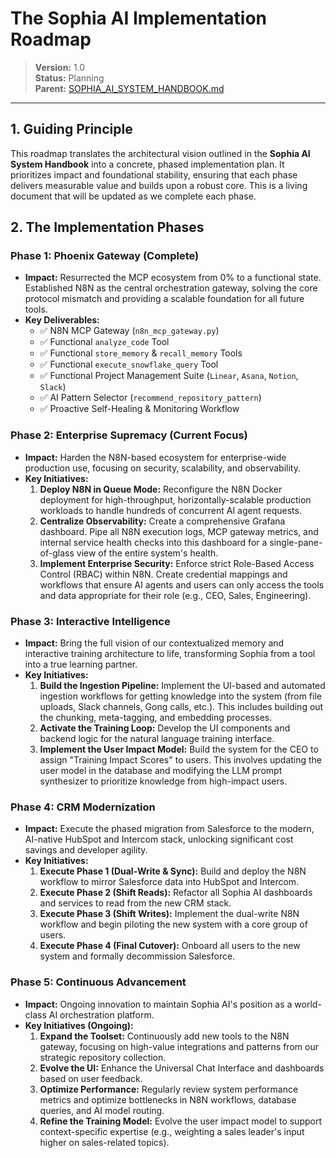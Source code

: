 # The Sophia AI Implementation Roadmap

> **Version:** 1.0  
> **Status:** Planning  
> **Parent:** [SOPHIA_AI_SYSTEM_HANDBOOK.md](./00_SOPHIA_AI_SYSTEM_HANDBOOK.md)

---

## 1. Guiding Principle

This roadmap translates the architectural vision outlined in the **Sophia AI System Handbook** into a concrete, phased implementation plan. It prioritizes impact and foundational stability, ensuring that each phase delivers measurable value and builds upon a robust core. This is a living document that will be updated as we complete each phase.

## 2. The Implementation Phases

### **Phase 1: Phoenix Gateway (Complete)**

-   **Impact:** Resurrected the MCP ecosystem from 0% to a functional state. Established N8N as the central orchestration gateway, solving the core protocol mismatch and providing a scalable foundation for all future tools.
-   **Key Deliverables:**
    -   ✅ N8N MCP Gateway (`n8n_mcp_gateway.py`)
    -   ✅ Functional `analyze_code` Tool
    -   ✅ Functional `store_memory` & `recall_memory` Tools
    -   ✅ Functional `execute_snowflake_query` Tool
    -   ✅ Functional Project Management Suite (`Linear`, `Asana`, `Notion`, `Slack`)
    -   ✅ AI Pattern Selector (`recommend_repository_pattern`)
    -   ✅ Proactive Self-Healing & Monitoring Workflow

### **Phase 2: Enterprise Supremacy (Current Focus)**

-   **Impact:** Harden the N8N-based ecosystem for enterprise-wide production use, focusing on security, scalability, and observability.
-   **Key Initiatives:**
    1.  **Deploy N8N in Queue Mode:** Reconfigure the N8N Docker deployment for high-throughput, horizontally-scalable production workloads to handle hundreds of concurrent AI agent requests.
    2.  **Centralize Observability:** Create a comprehensive Grafana dashboard. Pipe all N8N execution logs, MCP gateway metrics, and internal service health checks into this dashboard for a single-pane-of-glass view of the entire system's health.
    3.  **Implement Enterprise Security:** Enforce strict Role-Based Access Control (RBAC) within N8N. Create credential mappings and workflows that ensure AI agents and users can only access the tools and data appropriate for their role (e.g., CEO, Sales, Engineering).

### **Phase 3: Interactive Intelligence**

-   **Impact:** Bring the full vision of our contextualized memory and interactive training architecture to life, transforming Sophia from a tool into a true learning partner.
-   **Key Initiatives:**
    1.  **Build the Ingestion Pipeline:** Implement the UI-based and automated ingestion workflows for getting knowledge into the system (from file uploads, Slack channels, Gong calls, etc.). This includes building out the chunking, meta-tagging, and embedding processes.
    2.  **Activate the Training Loop:** Develop the UI components and backend logic for the natural language training interface.
    3.  **Implement the User Impact Model:** Build the system for the CEO to assign "Training Impact Scores" to users. This involves updating the user model in the database and modifying the LLM prompt synthesizer to prioritize knowledge from high-impact users.

### **Phase 4: CRM Modernization**

-   **Impact:** Execute the phased migration from Salesforce to the modern, AI-native HubSpot and Intercom stack, unlocking significant cost savings and developer agility.
-   **Key Initiatives:**
    1.  **Execute Phase 1 (Dual-Write & Sync):** Build and deploy the N8N workflow to mirror Salesforce data into HubSpot and Intercom.
    2.  **Execute Phase 2 (Shift Reads):** Refactor all Sophia AI dashboards and services to read from the new CRM stack.
    3.  **Execute Phase 3 (Shift Writes):** Implement the dual-write N8N workflow and begin piloting the new system with a core group of users.
    4.  **Execute Phase 4 (Final Cutover):** Onboard all users to the new system and formally decommission Salesforce.

### **Phase 5: Continuous Advancement**

-   **Impact:** Ongoing innovation to maintain Sophia AI's position as a world-class AI orchestration platform.
-   **Key Initiatives (Ongoing):**
    1.  **Expand the Toolset:** Continuously add new tools to the N8N gateway, focusing on high-value integrations and patterns from our strategic repository collection.
    2.  **Evolve the UI:** Enhance the Universal Chat Interface and dashboards based on user feedback.
    3.  **Optimize Performance:** Regularly review system performance metrics and optimize bottlenecks in N8N workflows, database queries, and AI model routing.
    4.  **Refine the Training Model:** Evolve the user impact model to support context-specific expertise (e.g., weighting a sales leader's input higher on sales-related topics).
